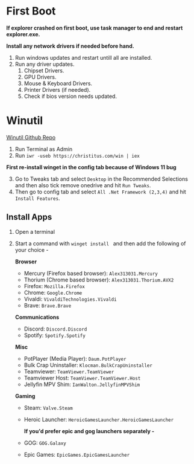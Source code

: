 # First Boot

**If explorer crashed on first boot, use task manager to end and restart explorer.exe.**

**Install any network drivers if needed before hand.**
1. Run windows updates and restart untill all are installed.
2. Run any driver updates.
    1. Chipset Drivers.
    2. GPU Drivers.
    3. Mouse & Keyboard Drivers.
    4. Printer Drivers (if needed).
    5. Check if bios version needs updated.

# Winutil

[Winutil Github Repo](https://github.com/ChrisTitusTech/winutil)
1. Run Terminal as Admin
2. Run `iwr -useb https://christitus.com/win | iex`

**First re-install winget in the config tab because of Windows 11 bug**

3. Go to Tweaks tab and select `Desktop` in the Recommended Selections and then also tick remove onedrive and hit `Run Tweaks`.
4. Then go to config tab and select `All .Net Framework (2,3,4)` and hit `Install Features`.

## Install Apps

1. Open a terminal
2. Start a command with `winget install ` and then add the following of your choice -

    **Browser**

    * Mercury (Firefox based browser): `Alex313031.Mercury`
    * Thorium (Chrome based browser): `Alex313031.Thorium.AVX2`
    * Firefox: `Mozilla.Firefox`
    * Chrome: `Google.Chrome`
    * Vivaldi: `VivaldiTechnologies.Vivaldi`
    * Brave: `Brave.Brave`

    **Communications**

    * Discord: `Discord.Discord`
    * Spotify: `Spotify.Spotify`

    **Misc**

    * PotPlayer (Media Player): `Daum.PotPlayer`
    * Bulk Crap Uninstaller: `Klocman.BulkCrapUninstaller`
    * Teamviewer: `TeamViewer.TeamViewer`
    * Teamviewer Host: `TeamViewer.TeamViewer.Host`
    * Jellyfin MPV Shim: `IanWalton.JellyfinMPVShim`

    **Gaming**

    * Steam: `Valve.Steam`
    * Heroic Launcher: `HeroicGamesLauncher.HeroicGamesLauncher`
        
        **If you'd prefer epic and gog launchers separately -**
    * GOG: `GOG.Galaxy`
    * Epic Games: `EpicGames.EpicGamesLauncher`
